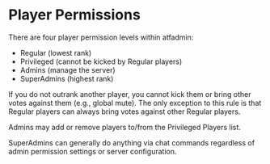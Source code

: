 # Player Permissions

There are four player permission levels within atfadmin:

- Regular (lowest rank)
- Privileged (cannot be kicked by Regular players)
- Admins (manage the server)
- SuperAdmins (highest rank)

If you do not outrank another player, you cannot kick them or bring other votes against them (e.g., global mute). The only exception to this rule is that Regular players can always bring votes against other Regular players.

Admins may add or remove players to/from the Privileged Players list.

SuperAdmins can generally do anything via chat commands regardless of admin permission settings or server configuration.
